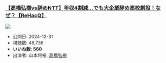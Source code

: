 ### [【高橋弘樹vs辞めNTT】年収4割減...でも大企業辞め高校創設！なぜ？【ReHacQ】](https://www.youtube.com/watch?v=lol-FfJ8FD8)
[![](https://img.youtube.com/vi/lol-FfJ8FD8/sddefault.jpg)](https://www.youtube.com/watch?v=lol-FfJ8FD8)
-   公開日: 2024-12-31
-   視聴数: 48,736
-   **いいね数: 560**
-   出演者: 山本将裕, [高橋弘樹](/rehacq_fan/people/高橋弘樹 "wikilink")
